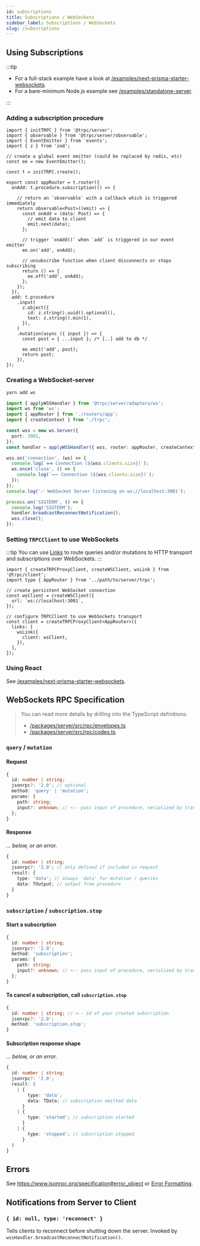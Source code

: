 ```yaml
---
id: subscriptions
title: Subscriptions / WebSockets
sidebar_label: Subscriptions / WebSockets
slug: /subscriptions
---
```


## Using Subscriptions

:::tip

- For a full-stack example have a look at [/examples/next-prisma-starter-websockets](https://github.com/trpc/examples-next-prisma-starter-websockets).
- For a bare-minimum Node.js example see [/examples/standalone-server](https://github.com/trpc/trpc/tree/main/examples/standalone-server).

:::

### Adding a subscription procedure

```tsx title='server/router.ts'
import { initTRPC } from '@trpc/server';
import { observable } from '@trpc/server/observable';
import { EventEmitter } from 'events';
import { z } from 'zod';

// create a global event emitter (could be replaced by redis, etc)
const ee = new EventEmitter();

const t = initTRPC.create();

export const appRouter = t.router({
  onAdd: t.procedure.subscription(() => {

    // return an `observable` with a callback which is triggered immediately
    return observable<Post>((emit) => {
      const onAdd = (data: Post) => {
        // emit data to client
        emit.next(data);
      };

      // trigger `onAdd()` when `add` is triggered in our event emitter
      ee.on('add', onAdd);

      // unsubscribe function when client disconnects or stops subscribing
      return () => {
        ee.off('add', onAdd);
      };
    });
  }),
  add: t.procedure
    .input(
      z.object({
        id: z.string().uuid().optional(),
        text: z.string().min(1),
      }),
    )
    .mutation(async ({ input }) => {
      const post = { ...input }; /* [..] add to db */

      ee.emit('add', post);
      return post;
    }),
});
```

### Creating a WebSocket-server

```bash
yarn add ws
```

```ts title='server/wsServer.ts'
import { applyWSSHandler } from '@trpc/server/adapters/ws';
import ws from 'ws';
import { appRouter } from './routers/app';
import { createContext } from './trpc';

const wss = new ws.Server({
  port: 3001,
});
const handler = applyWSSHandler({ wss, router: appRouter, createContext });

wss.on('connection', (ws) => {
  console.log(`➕➕ Connection (${wss.clients.size})`);
  ws.once('close', () => {
    console.log(`➖➖ Connection (${wss.clients.size})`);
  });
});
console.log('✅ WebSocket Server listening on ws://localhost:3001');

process.on('SIGTERM', () => {
  console.log('SIGTERM');
  handler.broadcastReconnectNotification();
  wss.close();
});
```

### Setting `TRPCClient` to use WebSockets

:::tip
You can use [Links](../client/links/index.md) to route queries and/or mutations to HTTP transport and subscriptions over WebSockets.
:::

```tsx title='client.ts'
import { createTRPCProxyClient, createWSClient, wsLink } from '@trpc/client';
import type { AppRouter } from '../path/to/server/trpc';

// create persistent WebSocket connection
const wsClient = createWSClient({
  url: `ws://localhost:3001`,
});

// configure TRPCClient to use WebSockets transport
const client = createTRPCProxyClient<AppRouter>({
  links: [
    wsLink({
      client: wsClient,
    }),
  ],
});
```

### Using React

See [/examples/next-prisma-starter-websockets](https://github.com/trpc/examples-next-prisma-starter-websockets).

## WebSockets RPC Specification

> You can read more details by drilling into the TypeScript definitions:
>
> - [/packages/server/src/rpc/envelopes.ts](https://github.com/trpc/trpc/tree/main/packages/server/src/rpc/envelopes.ts)
> - [/packages/server/src/rpc/codes.ts](https://github.com/trpc/trpc/tree/main/packages/server/src/rpc/codes.ts).

### `query` / `mutation`

#### Request

```ts
{
  id: number | string;
  jsonrpc?: '2.0'; // optional
  method: 'query' | 'mutation';
  params: {
    path: string;
    input?: unknown; // <-- pass input of procedure, serialized by transformer
  };
}
```

#### Response

_... below, or an error._

```ts
{
  id: number | string;
  jsonrpc?: '2.0'; // only defined if included in request
  result: {
    type: 'data'; // always 'data' for mutation / queries
    data: TOutput; // output from procedure
  }
}
```

### `subscription` / `subscription.stop`

#### Start a subscription

```ts
{
  id: number | string;
  jsonrpc?: '2.0';
  method: 'subscription';
  params: {
    path: string;
    input?: unknown; // <-- pass input of procedure, serialized by transformer
  };
}
```

#### To cancel a subscription, call `subscription.stop`

```ts
{
  id: number | string; // <-- id of your created subscription
  jsonrpc?: '2.0';
  method: 'subscription.stop';
}
```

#### Subscription response shape

_... below, or an error._

```ts
{
  id: number | string;
  jsonrpc?: '2.0';
  result: (
    | {
        type: 'data';
        data: TData; // subscription emitted data
      }
    | {
        type: 'started'; // subscription started
      }
    | {
        type: 'stopped'; // subscription stopped
      }
  )
}
```

## Errors

See https://www.jsonrpc.org/specification#error_object or [Error Formatting](../server/error-formatting.md).

## Notifications from Server to Client

### `{ id: null, type: 'reconnect' }`

Tells clients to reconnect before shutting down the server. Invoked by `wssHandler.broadcastReconnectNotification()`.
